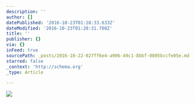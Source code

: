 ```yaml
---
description: ''
author: []
datePublished: '2016-10-23T01:28:33.633Z'
dateModified: '2016-10-23T01:28:31.708Z'
title: ''
publisher: {}
via: {}
inFeed: true
sourcePath: _posts/2016-10-22-027ff6e4-a906-49c1-8bbf-0805bccfe05e.md
starred: false
_context: 'http://schema.org'
_type: Article

---
```

![](https://the-grid-user-content.s3-us-west-2.amazonaws.com/106be5b4-a78d-4570-b35d-96faafdc5efb.jpg)